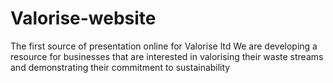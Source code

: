 # Valorise-website
The first source of presentation online for Valorise ltd
We are developing a resource for businesses that are interested in valorising their waste streams and demonstrating their commitment to sustainability
